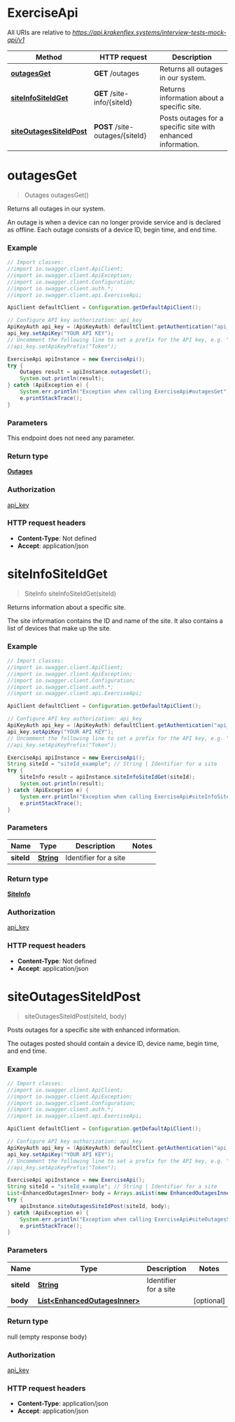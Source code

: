 # ExerciseApi

All URIs are relative to *https://api.krakenflex.systems/interview-tests-mock-api/v1*

Method | HTTP request | Description
------------- | ------------- | -------------
[**outagesGet**](ExerciseApi.md#outagesGet) | **GET** /outages | Returns all outages in our system.
[**siteInfoSiteIdGet**](ExerciseApi.md#siteInfoSiteIdGet) | **GET** /site-info/{siteId} | Returns information about a specific site.
[**siteOutagesSiteIdPost**](ExerciseApi.md#siteOutagesSiteIdPost) | **POST** /site-outages/{siteId} | Posts outages for a specific site with enhanced information.

<a name="outagesGet"></a>
# **outagesGet**
> Outages outagesGet()

Returns all outages in our system.

An outage is when a device can no longer provide service and is declared as offline. Each outage consists of a device ID, begin time, and end time.

### Example
```java
// Import classes:
//import io.swagger.client.ApiClient;
//import io.swagger.client.ApiException;
//import io.swagger.client.Configuration;
//import io.swagger.client.auth.*;
//import io.swagger.client.api.ExerciseApi;

ApiClient defaultClient = Configuration.getDefaultApiClient();

// Configure API key authorization: api_key
ApiKeyAuth api_key = (ApiKeyAuth) defaultClient.getAuthentication("api_key");
api_key.setApiKey("YOUR API KEY");
// Uncomment the following line to set a prefix for the API key, e.g. "Token" (defaults to null)
//api_key.setApiKeyPrefix("Token");

ExerciseApi apiInstance = new ExerciseApi();
try {
    Outages result = apiInstance.outagesGet();
    System.out.println(result);
} catch (ApiException e) {
    System.err.println("Exception when calling ExerciseApi#outagesGet");
    e.printStackTrace();
}
```

### Parameters
This endpoint does not need any parameter.

### Return type

[**Outages**](Outages.md)

### Authorization

[api_key](../README.md#api_key)

### HTTP request headers

 - **Content-Type**: Not defined
 - **Accept**: application/json

<a name="siteInfoSiteIdGet"></a>
# **siteInfoSiteIdGet**
> SiteInfo siteInfoSiteIdGet(siteId)

Returns information about a specific site.

The site information contains the ID and name of the site. It also contains a list of devices that make up the site.

### Example
```java
// Import classes:
//import io.swagger.client.ApiClient;
//import io.swagger.client.ApiException;
//import io.swagger.client.Configuration;
//import io.swagger.client.auth.*;
//import io.swagger.client.api.ExerciseApi;

ApiClient defaultClient = Configuration.getDefaultApiClient();

// Configure API key authorization: api_key
ApiKeyAuth api_key = (ApiKeyAuth) defaultClient.getAuthentication("api_key");
api_key.setApiKey("YOUR API KEY");
// Uncomment the following line to set a prefix for the API key, e.g. "Token" (defaults to null)
//api_key.setApiKeyPrefix("Token");

ExerciseApi apiInstance = new ExerciseApi();
String siteId = "siteId_example"; // String | Identifier for a site
try {
    SiteInfo result = apiInstance.siteInfoSiteIdGet(siteId);
    System.out.println(result);
} catch (ApiException e) {
    System.err.println("Exception when calling ExerciseApi#siteInfoSiteIdGet");
    e.printStackTrace();
}
```

### Parameters

Name | Type | Description  | Notes
------------- | ------------- | ------------- | -------------
 **siteId** | [**String**](.md)| Identifier for a site |

### Return type

[**SiteInfo**](SiteInfo.md)

### Authorization

[api_key](../README.md#api_key)

### HTTP request headers

 - **Content-Type**: Not defined
 - **Accept**: application/json

<a name="siteOutagesSiteIdPost"></a>
# **siteOutagesSiteIdPost**
> siteOutagesSiteIdPost(siteId, body)

Posts outages for a specific site with enhanced information.

The outages posted should contain a device ID, device name, begin time, and end time.

### Example
```java
// Import classes:
//import io.swagger.client.ApiClient;
//import io.swagger.client.ApiException;
//import io.swagger.client.Configuration;
//import io.swagger.client.auth.*;
//import io.swagger.client.api.ExerciseApi;

ApiClient defaultClient = Configuration.getDefaultApiClient();

// Configure API key authorization: api_key
ApiKeyAuth api_key = (ApiKeyAuth) defaultClient.getAuthentication("api_key");
api_key.setApiKey("YOUR API KEY");
// Uncomment the following line to set a prefix for the API key, e.g. "Token" (defaults to null)
//api_key.setApiKeyPrefix("Token");

ExerciseApi apiInstance = new ExerciseApi();
String siteId = "siteId_example"; // String | Identifier for a site
List<EnhancedOutagesInner> body = Arrays.asList(new EnhancedOutagesInner()); // List<EnhancedOutagesInner> | 
try {
    apiInstance.siteOutagesSiteIdPost(siteId, body);
} catch (ApiException e) {
    System.err.println("Exception when calling ExerciseApi#siteOutagesSiteIdPost");
    e.printStackTrace();
}
```

### Parameters

Name | Type | Description  | Notes
------------- | ------------- | ------------- | -------------
 **siteId** | [**String**](.md)| Identifier for a site |
 **body** | [**List&lt;EnhancedOutagesInner&gt;**](EnhancedOutagesInner.md)|  | [optional]

### Return type

null (empty response body)

### Authorization

[api_key](../README.md#api_key)

### HTTP request headers

 - **Content-Type**: application/json
 - **Accept**: application/json

